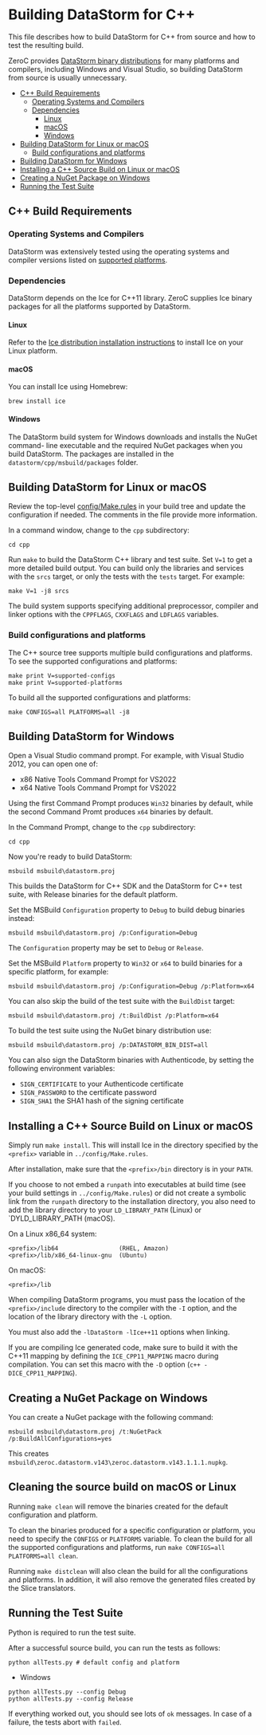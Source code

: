 # Building DataStorm for C++

This file describes how to build DataStorm for C++ from source and how to test
the resulting build.

ZeroC provides [DataStorm binary distributions][1] for many platforms and
compilers, including Windows and Visual Studio, so building DataStorm from
source is usually unnecessary.

* [C++ Build Requirements](#c-build-requirements)
  * [Operating Systems and Compilers](#operating-systems-and-compilers)
  * [Dependencies](#dependencies)
    * [Linux](#linux)
    * [macOS](#macos)
    * [Windows](#windows)
* [Building DataStorm for Linux or macOS](#building-datastorm-for-linux-or-macos)
  * [Build configurations and platforms](#build-configurations-and-platforms)
* [Building DataStorm for Windows](#building-datastorm-for-windows)
* [Installing a C++ Source Build on Linux or macOS](#installing-a-c-source-build-on-linux-or-macos)
* [Creating a NuGet Package on Windows](#creating-a-nuget-package-on-windows)
* [Running the Test Suite](#running-the-test-suite)

## C++ Build Requirements

### Operating Systems and Compilers

DataStorm was extensively tested using the operating systems and compiler
versions listed on [supported platforms][2].

### Dependencies

DataStorm depends on the Ice for C++11 library. ZeroC supplies Ice binary
packages for all the platforms supported by DataStorm.

#### Linux

Refer to the [Ice distribution installation instructions][3] to install Ice on
your Linux platform.

#### macOS

You can install Ice using Homebrew:
```
brew install ice
```

#### Windows

The DataStorm build system for Windows downloads and installs the NuGet command-
line executable and the required NuGet packages when you build DataStorm. The
packages are installed in the `datastorm/cpp/msbuild/packages` folder.

## Building DataStorm for Linux or macOS

Review the top-level [config/Make.rules](../config/Make.rules) in your build
tree and update the configuration if needed. The comments in the file provide
more information.

In a command window, change to the `cpp` subdirectory:
```
cd cpp
```
Run `make` to build the DataStorm C++ library and test suite. Set `V=1` to
get a more detailed build output. You can build only the libraries and services
with the `srcs` target, or only the tests with the `tests` target. For example:
```
make V=1 -j8 srcs
```

The build system supports specifying additional preprocessor, compiler and
linker options with the `CPPFLAGS`, `CXXFLAGS` and `LDFLAGS` variables.

### Build configurations and platforms

The C++ source tree supports multiple build configurations and platforms. To
see the supported configurations and platforms:
```
make print V=supported-configs
make print V=supported-platforms
```
To build all the supported configurations and platforms:
```
make CONFIGS=all PLATFORMS=all -j8
```

## Building DataStorm for Windows

Open a Visual Studio command prompt. For example, with Visual Studio 2012, you
can open one of:

- x86 Native Tools Command Prompt for VS2022
- x64 Native Tools Command Prompt for VS2022

Using the first Command Prompt produces `Win32` binaries by default, while
the second Command Promt produces `x64` binaries by default.

In the Command Prompt, change to the `cpp` subdirectory:
```
cd cpp
```

Now you're ready to build DataStorm:
```
msbuild msbuild\datastorm.proj
```

This builds the DataStorm for C++ SDK and the DataStorm for C++ test suite, with
Release binaries for the default platform.

Set the MSBuild `Configuration` property to `Debug` to build debug binaries
instead:
```
msbuild msbuild\datastorm.proj /p:Configuration=Debug
```

The `Configuration` property may be set to `Debug` or `Release`.

Set the MSBuild `Platform` property to `Win32` or `x64` to build binaries
for a specific platform, for example:
```
msbuild msbuild\datastorm.proj /p:Configuration=Debug /p:Platform=x64
```

You can also skip the build of the test suite with the `BuildDist` target:
```
msbuild msbuild\datastorm.proj /t:BuildDist /p:Platform=x64
```

To build the test suite using the NuGet binary distribution use:
```
msbuild msbuild\datastorm.proj /p:DATASTORM_BIN_DIST=all
```

You can also sign the DataStorm binaries with Authenticode, by setting the
following environment variables:

 - `SIGN_CERTIFICATE` to your Authenticode certificate
 - `SIGN_PASSWORD` to the certificate password
 - `SIGN_SHA1` the SHA1 hash of the signing certificate

## Installing a C++ Source Build on Linux or macOS

Simply run `make install`. This will install Ice in the directory specified by
the `<prefix>` variable in `../config/Make.rules`.

After installation, make sure that the `<prefix>/bin` directory is in your
`PATH`.

If you choose to not embed a `runpath` into executables at build time (see your
build settings in `../config/Make.rules`) or did not create a symbolic link from
the `runpath` directory to the installation directory, you also need to add the
library directory to your `LD_LIBRARY_PATH` (Linux) or `DYLD_LIBRARY_PATH (macOS).

On a Linux x86_64 system:
```
<prefix>/lib64                 (RHEL, Amazon)
<prefix>/lib/x86_64-linux-gnu  (Ubuntu)
```

On macOS:
```
<prefix>/lib
```

When compiling DataStorm programs, you must pass the location of the
`<prefix>/include` directory to the compiler with the `-I` option, and the
location of the library directory with the `-L` option.

You must also add the `-lDataStorm -lIce++11` options when linking.

If you are compiling Ice generated code, make sure to build it with the C++11
mapping by defining the `ICE_CPP11_MAPPING` macro during compilation. You can
set this macro with the `-D` option (`c++ -DICE_CPP11_MAPPING`).

## Creating a NuGet Package on Windows

You can create a NuGet package with the following command:
```
msbuild msbuild\datastorm.proj /t:NuGetPack /p:BuildAllConfigurations=yes
```

This creates `msbuild\zeroc.datastorm.v143\zeroc.datastorm.v143.1.1.1.nupkg`.

## Cleaning the source build on macOS or Linux

Running `make clean` will remove the binaries created for the default
configuration and platform.

To clean the binaries produced for a specific configuration or platform, you
need to specify the `CONFIGS` or `PLATFORMS` variable. To clean the build for
all the supported configurations and platforms, run `make CONFIGS=all
PLATFORMS=all clean`.

Running `make distclean` will also clean the build for all the configurations
and platforms. In addition, it will also remove the generated files created by
the Slice translators.

## Running the Test Suite

Python is required to run the test suite.

After a successful source build, you can run the tests as follows:
```
python allTests.py # default config and platform
```

* Windows
```
python allTests.py --config Debug
python allTests.py --config Release
```

If everything worked out, you should see lots of `ok` messages. In case of a
failure, the tests abort with `failed`.

[1]: https://zeroc.com/downloads/datastorm
[2]: https://doc.zeroc.com/datastorm/latest/release-notes/supported-platforms-for-datastorm-1.1.1
[3]: https://doc.zeroc.com/ice/3.7/release-notes/using-the-linux-binary-distributions#id-.UsingtheLinuxBinaryDistributionsv3.7-InstallingtheLinuxDistributions
